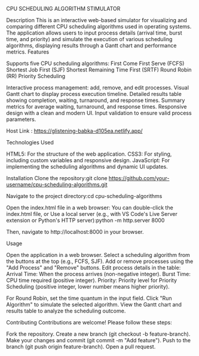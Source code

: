 CPU SCHEDULING ALGORITHM STIMULATOR


Description
This is an interactive web-based simulator for visualizing and comparing different CPU scheduling algorithms used in operating systems. The application allows users to input process details (arrival time, burst time, and priority) and simulate the execution of various scheduling algorithms, displaying results through a Gantt chart and performance metrics.
Features

Supports five CPU scheduling algorithms:
First Come First Serve (FCFS)
Shortest Job First (SJF)
Shortest Remaining Time First (SRTF)
Round Robin (RR)
Priority Scheduling


Interactive process management: add, remove, and edit processes.
Visual Gantt chart to display process execution timeline.
Detailed results table showing completion, waiting, turnaround, and response times.
Summary metrics for average waiting, turnaround, and response times.
Responsive design with a clean and modern UI.
Input validation to ensure valid process parameters.

Host Link : https://glistening-babka-d105ea.netlify.app/

Technologies Used

HTML5: For the structure of the web application.
CSS3: For styling, including custom variables and responsive design.
JavaScript: For implementing the scheduling algorithms and dynamic UI updates.

Installation
Clone the repository:git clone https://github.com/your-username/cpu-scheduling-algorithms.git


Navigate to the project directory:cd cpu-scheduling-algorithms

Open the index.html file in a web browser:
You can double-click the index.html file, or
Use a local server (e.g., with VS Code's Live Server extension or Python's HTTP server):python -m http.server 8000

Then, navigate to http://localhost:8000 in your browser.

Usage

Open the application in a web browser.
Select a scheduling algorithm from the buttons at the top (e.g., FCFS, SJF).
Add or remove processes using the "Add Process" and "Remove" buttons.
Edit process details in the table:
Arrival Time: When the process arrives (non-negative integer).
Burst Time: CPU time required (positive integer).
Priority: Priority level for Priority Scheduling (positive integer, lower number means higher priority).


For Round Robin, set the time quantum in the input field.
Click "Run Algorithm" to simulate the selected algorithm.
View the Gantt chart and results table to analyze the scheduling outcome.


Contributing
Contributions are welcome! Please follow these steps:

Fork the repository.
Create a new branch (git checkout -b feature-branch).
Make your changes and commit (git commit -m "Add feature").
Push to the branch (git push origin feature-branch).
Open a pull request.
